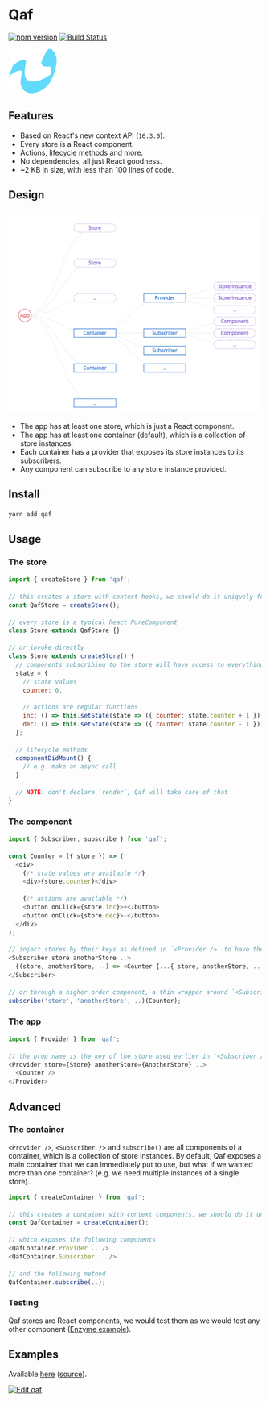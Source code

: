 # Qaf

[![npm version](https://badge.fury.io/js/qaf.svg)](https://badge.fury.io/js/qaf) [![Build Status](https://travis-ci.org/sonaye/qaf.svg?branch=master)](https://travis-ci.org/sonaye/qaf)

<img src="qaf.svg" alt="Qaf logo" width="96">

## Features

- Based on React's new context API (`16.3.0`).
- Every store is a React component.
- Actions, lifecycle methods and more.
- No dependencies, all just React goodness.
- ~2 KB in size, with less than 100 lines of code.

## Design

<img src="tree.png" alt="Design" width="600">

- The app has at least one store, which is just a React component.
- The app has at least one container (default), which is a collection of store instances.
- Each container has a provider that exposes its store instances to its subscribers.
- Any component can subscribe to any store instance provided.

## Install

`yarn add qaf`

## Usage

### The store

```js
import { createStore } from 'qaf';

// this creates a store with context hooks, we should do it uniquely for every store
const QafStore = createStore();

// every store is a typical React PureComponent
class Store extends QafStore {}

// or invoke directly
class Store extends createStore() {
  // components subscribing to the store will have access to everything in its state
  state = {
    // state values
    counter: 0,

    // actions are regular functions
    inc: () => this.setState(state => ({ counter: state.counter + 1 })),
    dec: () => this.setState(state => ({ counter: state.counter - 1 }))
  };

  // lifecycle methods
  componentDidMount() {
    // e.g. make an async call
  }

  // NOTE: don't declare `render`, Qaf will take care of that
}
```

### The component

```js
import { Subscriber, subscribe } from 'qaf';

const Counter = ({ store }) => (
  <div>
    {/* state values are available */}
    <div>{store.counter}</div>

    {/* actions are available */}
    <button onClick={store.inc}>+</button>
    <button onClick={store.dec}>-</button>
  </div>
);

// inject stores by their keys as defined in `<Provider />` to have them as render props
<Subscriber store anotherStore ..>
  {(store, anotherStore, ..) => <Counter {...{ store, anotherStore, .. }} />}
</Subscriber>

// or through a higher order component, a thin wrapper around `<Subscriber />`
subscribe('store', 'anotherStore', ..)(Counter);
```

### The app

```js
import { Provider } from 'qaf';

// the prop name is the key of the store used earlier in `<Subscriber />`
<Provider store={Store} anotherStore={AnotherStore} ..>
  <Counter />
</Provider>
```

## Advanced

### The container

`<Provider />`, `<Subscriber />` and `subscribe()` are all components of a container, which is a collection of store instances. By default, Qaf exposes a main container that we can immediately put to use, but what if we wanted more than one container? (e.g. we need multiple instances of a single store).

```js
import { createContainer } from 'qaf';

// this creates a container with context components, we should do it uniquely for every container
const QafContainer = createContainer();

// which exposes the following components
<QafContainer.Provider .. />
<QafContainer.Subscriber .. />

// and the following method
QafContainer.subscribe(..);
```

### Testing

Qaf stores are React components, we would test them as we would test any other component ([Enzyme example](/test/testing.test.js)).

## Examples

Available [here](https://sonaye.github.io/qaf/) ([source](/examples)).

[![Edit qaf](https://codesandbox.io/static/img/play-codesandbox.svg)](https://codesandbox.io/s/3mz6wrrv5?module=%2Fsrc%2FCounter.js)
